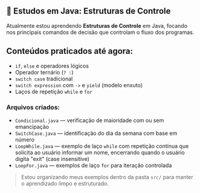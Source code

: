 ## 📘 Estudos em Java: Estruturas de Controle

Atualmente estou aprendendo **Estruturas de Controle** em Java, focando nos principais comandos de decisão que controlam o fluxo dos programas.

## Conteúdos praticados até agora:
- `if`, `else` e operadores lógicos  
- Operador ternário (`? :`)  
- `switch case` tradicional  
- `switch expression` com `->` e `yield` (modelo enxuto)  
- Laços de repetição `while` e `for`

### Arquivos criados:
- `Condicional.java` — verificação de maioridade com ou sem emancipação  
- `SwitchCase.java` — identificação do dia da semana com base em número  
- `LoopWhile.java` — exemplo de laço `while` com repetição contínua que solicita ao usuário informar um nome, encerrando quando o usuário digita "exit" (case insensitive)   
- `LoopFor.java` — exemplos de laço `for` para iteração controlada
> Estou organizando meus exemplos dentro da pasta `src/` para manter o aprendizado limpo e estruturado.
